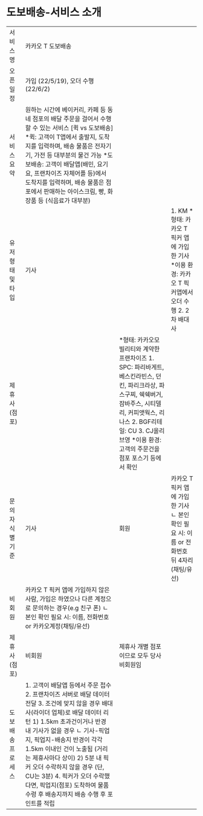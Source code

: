 # 도보배송-서비스 소개

|  |  |  |  |
| --- | --- | --- | --- |
| 서비스명 | 카카오 T 도보배송 | | |
| 오픈일정 | 가입 (22/5/19), 오더 수행 (22/6/2) | | |
| 서비스 요약 | 원하는 시간에 베이커리, 카페 등 동네 점포의 배달 주문을 걸어서 수행할 수 있는 서비스  [퀵 vs 도보배송] \*퀵: 고객이 T앱에서 출발지, 도착지를 입력하며, 배송 물품은 전자기기, 가전 등 대부분의 물건 가능 \*도보배송: 고객이 배달앱(배민, 요기요, 프랜차이즈 자체어플 등)에서 도착지를 입력하며, 배송 물품은 점포에서 판매하는 아이스크림, 빵, 화장품 등 (식음료가 대부분) | | |
| 유저 형태 및 타입 | 기사 | | 1. KM \*형태: 카카오 T 픽커 앱에 가입한 기사 \*이용 환경: 카카오 T 픽커앱에서 오더 수행  2. 2차 배대사 |
| 제휴사(점포) | | \*형태: 카카오모빌리티와 계약한 프랜차이즈 1. SPC: 파리바게트, 베스킨라빈스, 던킨, 파리크라상, 파스구찌, 쉑쉑버거, 잠바주스, 시티델리, 커피앳웍스, 리나스 2. BGF리테일: CU 3. CJ올리브영 \*이용 환경: 고객의 주문건을 점포 포스기 등에서 확인 |
| 문의자 식별 기준 | 기사 | 회원 | 카카오 T 픽커 앱에 가입한 기사 ㄴ 본인 확인 필요 시: 이름 or 전화번호 뒤 4자리(채팅/유선) |
| 비회원 | 카카오 T 픽커 앱에 가입하지 않은 사람, 가입은 하였으나 다른 계정으로 문의하는 경우(e.g 친구 폰) ㄴ 본인 확인 필요 시: 이름, 전화번호 or 카카오계정(채팅/유선) |
| 제휴사(점포) | 비회원 | 제휴사 개별 점포이므로 모두 당사 비회원임 |
| 도보배송 프로세스 | 1. 고객이 배달앱 등에서 주문 접수 2. 프랜차이즈 서버로 배달 데이터 전달 3. 조건에 맞지 않을 경우 배대사(라이더 업체)로 배달 데이터 리턴 1) 1.5km 초과건이거나 반경 내 기사가 없을 경우 ㄴ 기사-픽업지, 픽업지-배송지 반경이 각각 1.5km 이내인 건이 노출됨 (거리는 제휴사마다 상이) 2) 5분 내 픽커 오더 수락하지 않을 경우 (단, CU는 3분) 4. 픽커가 오더 수락했다면, 픽업지(점포) 도착하여 물품 수령 후 배송지까지 배송 수행 후 포인트를 적립 | | |